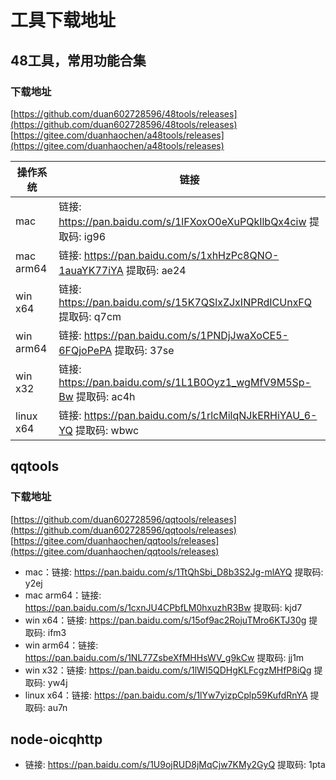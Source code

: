 # 工具下载地址

## 48工具，常用功能合集

### 下载地址
[https://github.com/duan602728596/48tools/releases](https://github.com/duan602728596/48tools/releases)   
[https://gitee.com/duanhaochen/a48tools/releases](https://gitee.com/duanhaochen/a48tools/releases)

| 操作系统 | 链接 |
| --- | --- |
| mac       | 链接: https://pan.baidu.com/s/1lFXoxO0eXuPQkIlbQx4ciw 提取码: ig96 |
| mac arm64 | 链接: https://pan.baidu.com/s/1xhHzPc8QNO-1auaYK77iYA 提取码: ae24 |
| win x64   | 链接: https://pan.baidu.com/s/15K7QSlxZJxINPRdICUnxFQ 提取码: q7cm |
| win arm64 | 链接: https://pan.baidu.com/s/1PNDjJwaXoCE5-6FQjoPePA 提取码: 37se |
| win x32   | 链接: https://pan.baidu.com/s/1L1B0Oyz1_wgMfV9M5Sp-Bw 提取码: ac4h |
| linux x64 | 链接: https://pan.baidu.com/s/1rlcMilqNJkERHiYAU_6-YQ 提取码: wbwc |

## qqtools

### 下载地址
[https://github.com/duan602728596/qqtools/releases](https://github.com/duan602728596/qqtools/releases)   
[https://gitee.com/duanhaochen/qqtools/releases](https://gitee.com/duanhaochen/qqtools/releases)
* mac：链接: https://pan.baidu.com/s/1TtQhSbi_D8b3S2Jg-mlAYQ 提取码: y2ej
* mac arm64：链接: https://pan.baidu.com/s/1cxnJU4CPbfLM0hxuzhR3Bw 提取码: kjd7
* win x64：链接: https://pan.baidu.com/s/15of9ac2RojuTMro6KTJ30g 提取码: ifm3
* win arm64：链接: https://pan.baidu.com/s/1NL77ZsbeXfMHHsWV_g9kCw 提取码: jj1m
* win x32：链接: https://pan.baidu.com/s/1lWI5QDHgKLFcgzMHfP8iQg 提取码: yw4j
* linux x64：链接: https://pan.baidu.com/s/1lYw7yizpCplp59KufdRnYA 提取码: au7n

## node-oicqhttp

* 链接: https://pan.baidu.com/s/1U9ojRUD8jMqCjw7KMy2GyQ 提取码: 1pta
